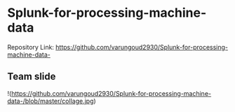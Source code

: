 # Splunk-for-processing-machine-data
Repository Link: https://github.com/varungoud2930/Splunk-for-processing-machine-data-
## Team slide
!(https://github.com/varungoud2930/Splunk-for-processing-machine-data-/blob/master/collage.jpg)
